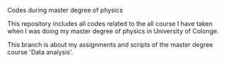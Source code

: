 Codes during master degree of physics

This repository includes all codes related to the all course I have taken when I was doing my master degree of physics in University of Colonge.   

This branch is about my assignments and scripts of the master degree course 'Data analysis'.

